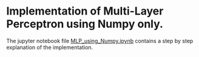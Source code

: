 # Implementation of Multi-Layer Perceptron using Numpy only.<br>
The jupyter notebook file <a href='MLP_using_Numpy.ipynb'>MLP_using_Numpy.ipynb</a> contains a step by step explanation of the implementation.<br>

